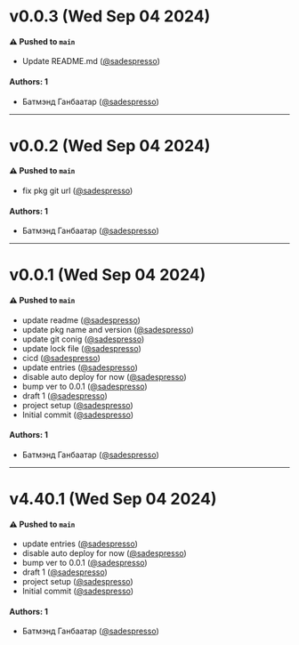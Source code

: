 # v0.0.3 (Wed Sep 04 2024)

#### ⚠️ Pushed to `main`

- Update README.md ([@sadespresso](https://github.com/sadespresso))

#### Authors: 1

- Батмэнд Ганбаатар ([@sadespresso](https://github.com/sadespresso))

---

# v0.0.2 (Wed Sep 04 2024)

#### ⚠️ Pushed to `main`

- fix pkg git url ([@sadespresso](https://github.com/sadespresso))

#### Authors: 1

- Батмэнд Ганбаатар ([@sadespresso](https://github.com/sadespresso))

---

# v0.0.1 (Wed Sep 04 2024)

#### ⚠️ Pushed to `main`

- update readme ([@sadespresso](https://github.com/sadespresso))
- update pkg name and version ([@sadespresso](https://github.com/sadespresso))
- update git conig ([@sadespresso](https://github.com/sadespresso))
- update lock file ([@sadespresso](https://github.com/sadespresso))
- cicd ([@sadespresso](https://github.com/sadespresso))
- update entries ([@sadespresso](https://github.com/sadespresso))
- disable auto deploy for now ([@sadespresso](https://github.com/sadespresso))
- bump ver to 0.0.1 ([@sadespresso](https://github.com/sadespresso))
- draft 1 ([@sadespresso](https://github.com/sadespresso))
- project setup ([@sadespresso](https://github.com/sadespresso))
- Initial commit ([@sadespresso](https://github.com/sadespresso))

#### Authors: 1

- Батмэнд Ганбаатар ([@sadespresso](https://github.com/sadespresso))

---

# v4.40.1 (Wed Sep 04 2024)

#### ⚠️ Pushed to `main`

- update entries ([@sadespresso](https://github.com/sadespresso))
- disable auto deploy for now ([@sadespresso](https://github.com/sadespresso))
- bump ver to 0.0.1 ([@sadespresso](https://github.com/sadespresso))
- draft 1 ([@sadespresso](https://github.com/sadespresso))
- project setup ([@sadespresso](https://github.com/sadespresso))
- Initial commit ([@sadespresso](https://github.com/sadespresso))

#### Authors: 1

- Батмэнд Ганбаатар ([@sadespresso](https://github.com/sadespresso))

